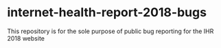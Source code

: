 # internet-health-report-2018-bugs
This repository is for the sole purpose of public bug reporting for the IHR 2018 website
